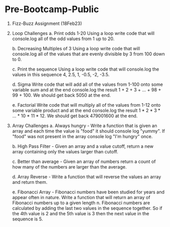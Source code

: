 # Pre-Bootcamp-Public

1. Fizz-Buzz Assignment (18Feb23)

2. Loop Challenges
    a. Print odds 1-20
        Using a loop write code that will console.log all of the odd values from 1 up to 20.

    b. Decreasing Multiples of 3
        Using a loop write code that will console.log all of the values that are evenly divisible by 3 from 100 down to 0.
    
    c. Print the sequence
        Using a loop write code that will console.log the values in this sequence 4, 2.5, 1, -0.5, -2, -3.5.

    d. Sigma
        Write code that will add all of the values from 1-100 onto some variable sum and at the end console.log the result 1 + 2 + 3 + ... + 98 + 99 + 100. We should get back 5050 at the end.

    e. Factorial
        Write code that will multiply all of the values from 1-12 onto some variable product and at the end console.log the result 1 * 2 * 3 * ... * 10 * 11 * 12. We should get back 479001600 at the end.

3. Array Challenges
    a. Always hungry
        - Write a function that is given an array and each time the value is "food" it should console log "yummy". If "food" was not present in the array console log "I'm hungry" once.

    b. High Pass Filter
        - Given an array and a value cutoff, return a new array containing only the values larger than cutoff.

    c. Better than average
        - Given an array of numbers return a count of how many of the numbers are larger than the average.

    d. Array Reverse
        - Write a function that will reverse the values an array and return them.

    e. Fibonacci Array
        - Fibonacci numbers have been studied for years and appear often in nature. Write a function that will return an array of Fibonacci numbers up to a given length n. Fibonacci numbers are calculated by adding the last two values in the sequence together. So if the 4th value is 2 and the 5th value is 3 then the next value in the sequence is 5.
